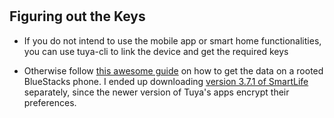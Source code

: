 #


## Figuring out the Keys

- If you do not intend to use the mobile app or smart home functionalities, you can use tuya-cli to link the device and get the required keys

- Otherwise follow [this awesome guide](https://community.openhab.org/t/step-by-step-guide-for-adding-tuya-bulbs-wi-fi-smart-led-smart-life-app-to-oh2-using-tuya-mqtt-js-by-agentk/59371/187) on how to get the data on a rooted BlueStacks phone.
I ended up downloading [version 3.7.1 of SmartLife](https://apkpure.com/smart-life-smart-living/com.tuya.smartlife/download/73-APK?from=versions%2Fversion) separately, since the newer version of Tuya's apps encrypt their preferences.
